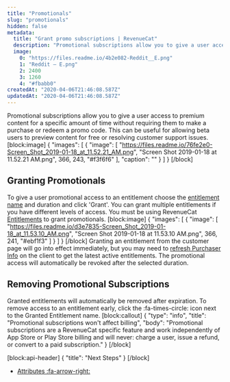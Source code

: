 ```yaml
---
title: "Promotionals"
slug: "promotionals"
hidden: false
metadata: 
  title: "Grant promo subscriptions | RevenueCat"
  description: "Promotional subscriptions allow you to give a user access to premium content for a specific amount of time without requiring them to make a purchase or redeem a promo code."
  image: 
    0: "https://files.readme.io/4b2e082-Reddit__E.png"
    1: "Reddit – E.png"
    2: 2400
    3: 1260
    4: "#fbabb0"
createdAt: "2020-04-06T21:46:08.587Z"
updatedAt: "2020-04-06T21:46:08.587Z"
---
```

Promotional subscriptions allow you to give a user access to premium content for a specific amount of time without requiring them to make a purchase or redeem a promo code. This can be useful for allowing beta users to preview content for free or resolving customer support issues. 
[block:image]
{
  "images": [
    {
      "image": [
        "https://files.readme.io/76fe2e0-Screen_Shot_2019-01-18_at_11.52.21_AM.png",
        "Screen Shot 2019-01-18 at 11.52.21 AM.png",
        366,
        243,
        "#f3f6f6"
      ],
      "caption": ""
    }
  ]
}
[/block]
## Granting Promotionals
To give a user promotional access to an entitlement choose the [entitlement name](doc:entitlements) and duration and click 'Grant'. You can grant multiple entitlements if you have different levels of access. You must be using RevenueCat [Entitlements](doc:entitlements) to grant promotionals.
[block:image]
{
  "images": [
    {
      "image": [
        "https://files.readme.io/d3e7835-Screen_Shot_2019-01-18_at_11.53.10_AM.png",
        "Screen Shot 2019-01-18 at 11.53.10 AM.png",
        366,
        241,
        "#ebf1f3"
      ]
    }
  ]
}
[/block]
Granting an entitlement from the customer page will go into effect immediately, but you may need to [refresh Purchaser Info](doc:getting-started-1#section-get-subscription-status) on the client to get the latest active entitlements. The promotional access will automatically be revoked after the selected duration.

## Removing Promotional Subscriptions
Granted entitlements will automatically be removed after expiration. To remove access to an entitlement early, click the :fa-times-circle: icon next to the Granted Entitlement name.
[block:callout]
{
  "type": "info",
  "title": "Promotional subscriptions won't affect billing",
  "body": "Promotional subscriptions are a RevenueCat specific feature and work independently of App Store or Play Store billing and will never: charge a user, issue a refund, or convert to a paid subscription."
}
[/block]

[block:api-header]
{
  "title": "Next Steps"
}
[/block]
* [Attributes :fa-arrow-right:](doc:attributes)